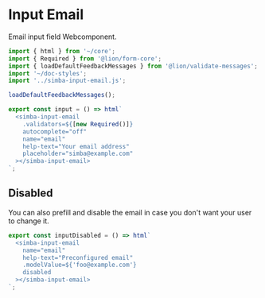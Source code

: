 # Input Email

Email input field Webcomponent.

```js script
import { html } from '~/core';
import { Required } from '@lion/form-core';
import { loadDefaultFeedbackMessages } from '@lion/validate-messages';
import '~/doc-styles';
import '../simba-input-email.js';

loadDefaultFeedbackMessages();
```

```js preview-story
export const input = () => html`
  <simba-input-email
    .validators=${[new Required()]}
    autocomplete="off"
    name="email"
    help-text="Your email address"
    placeholder="simba@example.com"
  ></simba-input-email>
`;
```

## Disabled

You can also prefill and disable the email in case you don't want your user to change it.

```js preview-story
export const inputDisabled = () => html`
  <simba-input-email
    name="email"
    help-text="Preconfigured email"
    .modelValue=${'foo@example.com'}
    disabled
  ></simba-input-email>
`;
```
